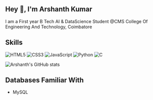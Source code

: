 ## Hey 👋, I'm Arshanth Kumar
I am a First year B Tech AI & DataScience Student @CMS College Of Engineering And Technology, Coimbatore 

## Skills
![HTML5](https://img.shields.io/badge/HTML5-E34F26?style=flat&logo=html5&logoColor=white)
![CSS3](https://img.shields.io/badge/CSS3-1572B6?style=flat&logo=css3&logoColor=white)
![JavaScript](https://img.shields.io/badge/JavaScript-F7DF1E?style=flat&logo=javascript&logoColor=black)
![Python](https://img.shields.io/badge/Python-3776AB?style=flat&logo=python&logoColor=white)
![C](https://img.shields.io/badge/C-00599C?style=flat&logo=c&logoColor=white)

![Arshanth's GitHub stats](https://github-readme-stats.vercel.app/api?username=arshxnth&show_icons=true)


## Databases Familiar With
- MySQL

